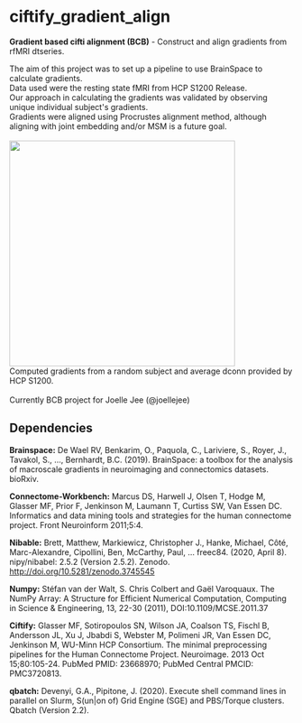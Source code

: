 # ciftify_gradient_align

**Gradient based cifti alignment (BCB)** - 
Construct and align gradients from rfMRI dtseries.

The aim of this project was to set up a pipeline to use BrainSpace to calculate gradients.\
Data used were the resting state fMRI from HCP S1200 Release.\
Our approach in calculating the gradients was validated by observing unique individual subject's gradients.\
Gradients were aligned using Procrustes alignment method, although aligning with joint embedding and/or MSM is a future goal.\
\
<img src="https://user-images.githubusercontent.com/29262872/79281194-3f3b8380-7e80-11ea-989e-91fec0d5cfea.png" width="400"/>\
Computed gradients from a random subject and average dconn provided by HCP S1200.\
\
Currently BCB project for Joelle Jee (@joellejee)


## Dependencies
**Brainspace:** De Wael RV, Benkarim, O., Paquola, C., Lariviere, S., Royer, J., Tavakol, S., …, Bernhardt, B.C. (2019). BrainSpace: a toolbox for the analysis of macroscale gradients in neuroimaging and connectomics datasets. bioRxiv.

**Connectome-Workbench:** Marcus DS, Harwell J, Olsen T, Hodge M, Glasser MF, Prior F, Jenkinson M, Laumann T, Curtiss SW, Van Essen DC. Informatics and data mining tools and strategies for the human connectome project. Front Neuroinform 2011;5:4.

**Nibable:** Brett, Matthew, Markiewicz, Christopher J., Hanke, Michael, Côté, Marc-Alexandre, Cipollini, Ben, McCarthy, Paul, … freec84. (2020, April 8). nipy/nibabel: 2.5.2 (Version 2.5.2). Zenodo. http://doi.org/10.5281/zenodo.3745545

**Numpy:** Stéfan van der Walt, S. Chris Colbert and Gaël Varoquaux. The NumPy Array: A Structure for Efficient Numerical Computation, Computing in Science & Engineering, 13, 22-30 (2011), DOI:10.1109/MCSE.2011.37

**Ciftify:** Glasser MF, Sotiropoulos SN, Wilson JA, Coalson TS, Fischl B, Andersson JL, Xu J, Jbabdi S, Webster M, Polimeni JR, Van Essen DC, Jenkinson M, WU-Minn HCP Consortium. The minimal preprocessing pipelines for the Human Connectome Project. Neuroimage. 2013 Oct 15;80:105-24. PubMed PMID: 23668970; PubMed Central PMCID: PMC3720813.

**qbatch:** Devenyi, G.A., Pipitone, J. (2020). Execute shell command lines in parallel on Slurm, S(un|on of) Grid Engine (SGE) and PBS/Torque clusters. Qbatch (Version 2.2).
